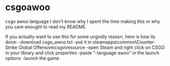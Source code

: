 # csgoawoo
csgo awoo language
I don't know why I spent the time making this or why you care enought to read my README.

If you actually want to use this for some ungodly reason, here is how its done:
-download csgo_awoo.txt
-put it in steamapps\common\Counter-Strike Global Offensive\csgo\resource
-open Steam and right click on CSGO in your library and click properties
-paste "-language awoo" in the launch options
-launch the game
